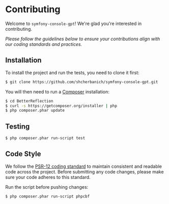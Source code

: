 # Contributing

Welcome to `symfony-console-gpt`! We're glad you're interested in contributing.

_Please follow the guidelines below to ensure your contributions align with our coding standards and practices._

## Installation

To install the project and run the tests, you need to clone it first:

```sh
$ git clone https://github.com/shcherbanich/symfony-console-gpt.git
```

You will then need to run a [Composer](https://getcomposer.org/) installation:

```sh
$ cd BetterReflection
$ curl -s https://getcomposer.org/installer | php
$ php composer.phar update
```

## Testing

```sh
$ php composer.phar run-script test
```

## Code Style

We follow the [PSR-12 coding standard](https://www.php-fig.org/psr/psr-12/) to maintain consistent and readable code across the project. Before submitting any code changes, please make sure your code adheres to this standard.

Run the script before pushing changes:

```sh
$ php composer.phar run-script phpcbf
```
